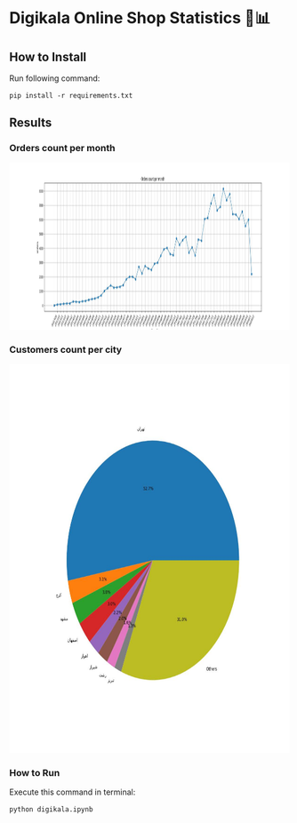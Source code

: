 # Digikala Online Shop Statistics 🛒📊

## How to Install
Run following command:
```
pip install -r requirements.txt
```

## Results
### Orders count per month
<img src="output\1.jpg" width="1200" height="300">

### Customers count per city
<img src="output\2.jpg" width="700" height="700">

### How to Run
Execute this command in terminal:
```
python digikala.ipynb
```